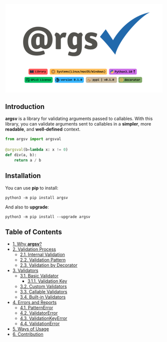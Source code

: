 ![](https://raw.githubusercontent.com/mimseyedi/argsv/master/docs/images/argsv-poster.png)

## Introduction
**argsv** is a library for validating arguments passed to callables. With this library, you can validate arguments sent to callables in a **simpler**, more **readable**, and **well-defined** context.

```python
from argsv import argsval

@argsval(b=lambda x: x != 0)
def div(a, b):
    return a / b
```

## Installation
You can use **pip** to install:
```
python3 -m pip install argsv
```
And also to **upgrade**:
```
python3 -m pip install --upgrade argsv
```

## Table of Contents

* [1. Why **argsv**?](https://github.com/mimseyedi/argsv/wiki/1.-Why-argsv%3F)
* [2. Validation Process](https://github.com/mimseyedi/argsv/wiki/2.-Validation-Process)
  * [2.1. Internal Validation](https://github.com/mimseyedi/argsv/wiki/2.-Validation-Process#21-internal-validation-)
  * [2.2. Validation Pattern](https://github.com/mimseyedi/argsv/wiki/2.-Validation-Process#22-validation-pattern-)
  * [2.3. Validation by Decorator](https://github.com/mimseyedi/argsv/wiki/2.-Validation-Process#23-validation-by-decorator-)
* [3. Validators](https://github.com/mimseyedi/argsv/wiki/3.-Validators)
  * [3.1. Basic Validator](https://github.com/mimseyedi/argsv/wiki/3.-Validators#31-basic-validator-)
    * [3.1.1. Validation Key](https://github.com/mimseyedi/argsv/wiki/3.-Validators#311-validation-key-)
  * [3.2. Custom Validators](https://github.com/mimseyedi/argsv/wiki/3.-Validators#32-custom-validators-)
  * [3.3. Callable Validators](https://github.com/mimseyedi/argsv/wiki/3.-Validators#33-callable-validators-)
  * [3.4. Built-in Validators](https://github.com/mimseyedi/argsv/wiki/3.-Validators#34-built-in-validators-)
* [4. Errors and Reports](https://github.com/mimseyedi/argsv/wiki/4.-Errors-and-Reports)
  * [4.1. PatternError](https://github.com/mimseyedi/argsv/wiki/4.-Errors-and-Reports#41-patternerror-)
  * [4.2. ValidatorError](https://github.com/mimseyedi/argsv/wiki/4.-Errors-and-Reports#42-validatorerror-)
  * [4.3. ValidationKeyError](https://github.com/mimseyedi/argsv/wiki/4.-Errors-and-Reports#43-validationkeyerror-)
  * [4.4. ValidationError](https://github.com/mimseyedi/argsv/wiki/4.-Errors-and-Reports#44-validationerror-)
* [5. Ways of Usage](https://github.com/mimseyedi/argsv/wiki/5.-Ways-of-Usage)
* [6. Contribution](https://github.com/mimseyedi/argsv/wiki/6.-Contribution)